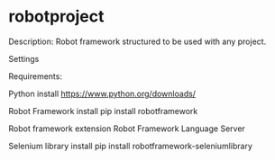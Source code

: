 # robotproject

Description:
Robot framework structured to be used with any project.

Settings

Requirements:

Python install 
https://www.python.org/downloads/

Robot Framework install
pip install robotframework

Robot framework extension
Robot Framework Language Server

Selenium library install
pip install robotframework-seleniumlibrary